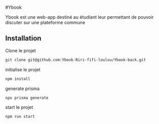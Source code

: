 #Ybook

Ybook est une web-app destiné au étudiant leur permettant de pouvoir discuter sur une plateforme commune

## Installation

Clone le projet

```bash 
git clone git@github.com:Ybook-Riri-fifi-loulou/Ybook-back.git
```

initialise le projet

```bash
npm install
```

generate prisma
```bash
npx prisma generate
```

start le projet

```bash
npm run start
```